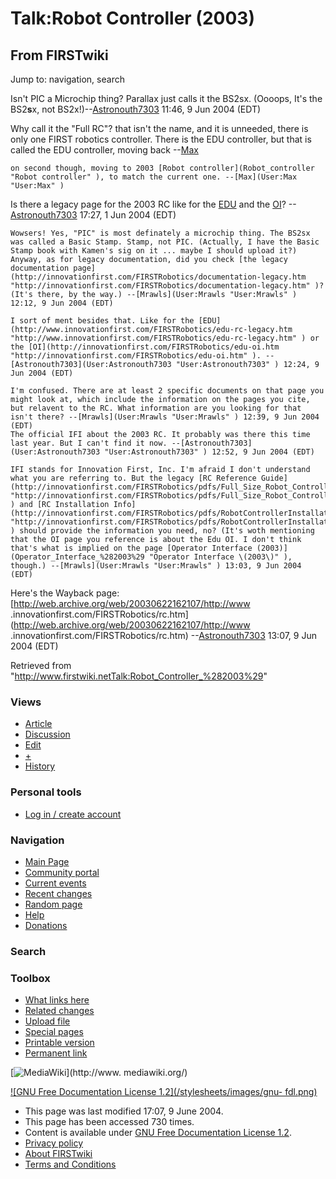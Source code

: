 # Talk:Robot Controller (2003)

## From FIRSTwiki

Jump to: navigation, search

Isn't PIC a Microchip thing? Parallax just calls it the BS2sx. (Oooops, It's the BS2**s**x, not BS2x!)--[Astronouth7303](User:Astronouth7303 "User:Astronouth7303") 11:46, 9 Jun 2004 (EDT)

Why call it the "Full RC"? that isn't the name, and it is unneeded, there is only one FIRST robotics controller. There is the EDU controller, but that is called the EDU controller, moving back --[Max](User:Max "User:Max")

```
on second though, moving to 2003 [Robot controller](Robot_controller "Robot controller" ), to match the current one. --[Max](User:Max "User:Max" )
```

Is there a legacy page for the 2003 RC like for the [EDU](EDU_Bot_%282003%29 "EDU Bot \(2003\)") and the [OI](Operator_interface_%282003%29 "Operator interface \(2003\)")? --[Astronouth7303](User:Astronouth7303 "User:Astronouth7303") 17:27, 1 Jun 2004 (EDT)

```
Wowsers! Yes, "PIC" is most definately a microchip thing. The BS2sx was called a Basic Stamp. Stamp, not PIC. (Actually, I have the Basic Stamp book with Kamen's sig on it ... maybe I should upload it?) Anyway, as for legacy documentation, did you check [the legacy documentation page](http://innovationfirst.com/FIRSTRobotics/documentation-legacy.htm "http://innovationfirst.com/FIRSTRobotics/documentation-legacy.htm" )? (It's there, by the way.) --[Mrawls](User:Mrawls "User:Mrawls" ) 12:12, 9 Jun 2004 (EDT) 

I sort of ment besides that. Like for the [EDU](http://www.innovationfirst.com/FIRSTRobotics/edu-rc-legacy.htm "http://www.innovationfirst.com/FIRSTRobotics/edu-rc-legacy.htm" ) or the [OI](http://innovationfirst.com/FIRSTRobotics/edu-oi.htm "http://innovationfirst.com/FIRSTRobotics/edu-oi.htm" ). --[Astronouth7303](User:Astronouth7303 "User:Astronouth7303" ) 12:24, 9 Jun 2004 (EDT) 

I'm confused. There are at least 2 specific documents on that page you might look at, which include the information on the pages you cite, but relavent to the RC. What information are you looking for that isn't there? --[Mrawls](User:Mrawls "User:Mrawls" ) 12:39, 9 Jun 2004 (EDT) 
The official IFI about the 2003 RC. It probably was there this time last year. But I can't find it now. --[Astronouth7303](User:Astronouth7303 "User:Astronouth7303" ) 12:52, 9 Jun 2004 (EDT) 

IFI stands for Innovation First, Inc. I'm afraid I don't understand what you are referring to. But the legacy [RC Reference Guide](http://innovationfirst.com/FIRSTRobotics/pdfs/Full_Size_Robot_Controller_Reference_Guide.pdf "http://innovationfirst.com/FIRSTRobotics/pdfs/Full_Size_Robot_Controller_Reference_Guide.pdf" ) and [RC Installation Info](http://innovationfirst.com/FIRSTRobotics/pdfs/RobotControllerInstallationInfo.pdf "http://innovationfirst.com/FIRSTRobotics/pdfs/RobotControllerInstallationInfo.pdf" ) should provide the information you need, no? (It's woth mentioning that the OI page you reference is about the Edu OI. I don't think that's what is implied on the page [Operator Interface (2003)](Operator_Interface_%282003%29 "Operator Interface \(2003\)" ), though.) --[Mrawls](User:Mrawls "User:Mrawls" ) 13:03, 9 Jun 2004 (EDT) 
```

Here's the Wayback page: [http://web.archive.org/web/20030622162107/http://www .innovationfirst.com/FIRSTRobotics/rc.htm](http://web.archive.org/web/20030622162107/http://www
.innovationfirst.com/FIRSTRobotics/rc.htm) --[Astronouth7303](User:Astronouth7303 "User:Astronouth7303") 13:07, 9 Jun 2004 (EDT)

Retrieved from "<http://www.firstwiki.netTalk:Robot_Controller_%282003%29>"

### Views

- [Article](Robot_Controller_%282003%29)
- [Discussion](Talk:Robot_Controller_%282003%29)
- [Edit](/index.php?title=Talk:Robot_Controller_%282003%29&action=edit)
- [+](/index.php?title=Talk:Robot_Controller_%282003%29&action=edit&section=new)
- [History](/index.php?title=Talk:Robot_Controller_%282003%29&action=history)

### Personal tools

- [Log in / create account](/index.php?title=Special:Userlogin&returnto=Talk:Robot_Controller_\(2003\))

[](Main_Page "Main Page")

### Navigation

- [Main Page](Main_Page)
- [Community portal](FIRSTwiki:Community_portal)
- [Current events](Current_events)
- [Recent changes](Special:Recentchanges)
- [Random page](Special:Random)
- [Help](Help:Contents)
- [Donations](FIRSTwiki:Site_support)

### Search

### Toolbox

- [What links here](Special:Whatlinkshere/Talk:Robot_Controller_%282003%29)
- [Related changes](Special:Recentchangeslinked/Talk:Robot_Controller_%282003%29)
- [Upload file](Special:Upload)
- [Special pages](Special:Specialpages)
- [Printable version](/index.php?title=Talk:Robot_Controller_%282003%29&printable=yes)
- [Permanent link](/index.php?title=Talk:Robot_Controller_%282003%29&oldid=37806)

[![MediaWiki](/skins/common/images/poweredby_mediawiki_88x31.png)](http://www.
mediawiki.org/)

[![GNU Free Documentation License 1.2](/stylesheets/images/gnu-
fdl.png)](http://www.gnu.org/copyleft/fdl.html)

- This page was last modified 17:07, 9 June 2004.
- This page has been accessed 730 times.
- Content is available under [GNU Free Documentation License 1.2](http://www.gnu.org/copyleft/fdl.html "http://www.gnu.org/copyleft/fdl.html").
- [Privacy policy](FIRSTwiki:Privacy_policy "FIRSTwiki:Privacy policy")
- [About FIRSTwiki](FIRSTwiki:About "FIRSTwiki:About")
- [Terms and Conditions](FIRSTwiki:Terms_and_conditions "FIRSTwiki:Terms and conditions")
